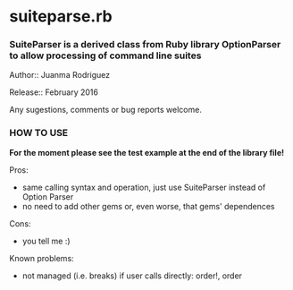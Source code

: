 # suiteparse.rb

### SuiteParser is a derived class from Ruby library OptionParser to allow processing of command line suites

Author:: Juanma Rodriguez

Release:: February 2016

Any sugestions, comments or bug reports welcome.

### HOW TO USE

**For the moment please see the test example at the end of the library file!**

Pros:
 * same calling syntax and operation, just use SuiteParser instead
   of Option Parser
 * no need to add other gems or, even worse, that gems' dependences

Cons:
 * you tell me :)

Known problems:
 * not managed (i.e. breaks) if user calls directly: order!, order
